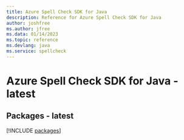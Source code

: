 ```yaml
---
title: Azure Spell Check SDK for Java
description: Reference for Azure Spell Check SDK for Java
author: joshfree
ms.author: jfree
ms.data: 01/14/2023
ms.topic: reference
ms.devlang: java
ms.service: spellcheck
---
```

# Azure Spell Check SDK for Java - latest
## Packages - latest
[!INCLUDE [packages](spell-check-index.md)]